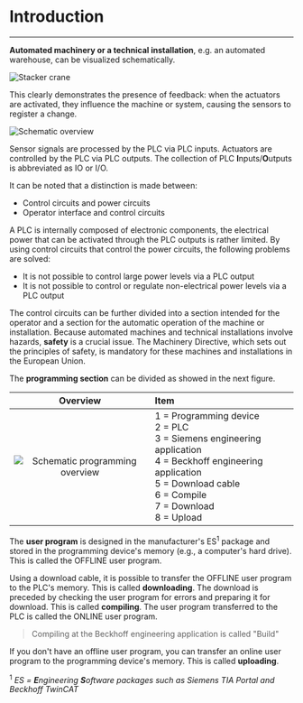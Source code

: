 # Introduction
---
**Automated machinery or a technical installation**, e.g. an automated warehouse, can be visualized schematically. 

![Stacker crane](/images/stacker_crane.png "Impression of an automated warehouse, ©2020 Real Games")

This clearly demonstrates the presence of feedback: when the actuators are activated, they influence the machine or system, causing the sensors to register a change.

![Schematic overview](/images/overview.png "Schematic overview of an automated system")

Sensor signals are processed by the PLC via PLC inputs. Actuators are controlled by the PLC via PLC outputs.
The collection of PLC **I**nputs/**O**utputs is abbreviated as IO or I/O.

It can be noted that a distinction is made between:
- Control circuits and power circuits
- Operator interface and control circuits

A PLC is internally composed of electronic components, the electrical power that can be activated through the PLC outputs is rather limited. By using control circuits that control the power circuits, the following problems are solved:
- It is not possible to control large power levels via a PLC output
- It is not possible to control or regulate non-electrical power levels via a PLC output

The control circuits can be further divided into a section intended for the operator and a section for the automatic operation of the machine or installation.
Because automated machines and technical installations involve hazards, **safety** is a crucial issue. The Machinery Directive, which sets out the principles of safety, is mandatory for these machines and installations in the European Union.

The **programming section** can be divided as showed in the next figure.

| Overview | Item |
| :---: | :--- |
|![Schematic programming overview](/images/programming_overview.png "Schematic overview of the programming part") | 1 = Programming device <br> 2 = PLC <br> 3 = Siemens engineering application <br> 4 = Beckhoff engineering application <br> 5 = Download cable <br> 6 = Compile <br> 7 = Download <br> 8 = Upload |

The **user program** is designed in the manufacturer's ES<sup>1</sup> package and stored in the programming device's memory (e.g., a computer's hard drive). This is called the OFFLINE user program.

Using a download cable, it is possible to transfer the OFFLINE user program to the PLC's memory. This is called **downloading**. The download is preceded by checking the user program for errors and preparing it for download. This is called **compiling**.
The user program transferred to the PLC is called the ONLINE user program.

> Compiling at the Beckhoff engineering application is called "Build"

If you don't have an offline user program, you can transfer an online user program to the programming device's memory. This is called **uploading**.

<sup>1</sup> *ES = **E**ngineering **S**oftware packages such as Siemens TIA Portal and Beckhoff TwinCAT*